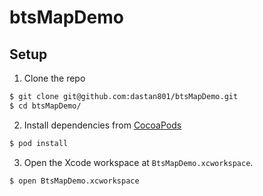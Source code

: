 # btsMapDemo

## Setup

1. Clone the repo
```bash
$ git clone git@github.com:dastan801/btsMapDemo.git
$ cd btsMapDemo/
```
2. Install dependencies from [CocoaPods](http://cocoapods.org/#install)
```bash
$ pod install
```
3. Open the Xcode workspace at `BtsMapDemo.xcworkspace`.
```bash
$ open BtsMapDemo.xcworkspace
```
